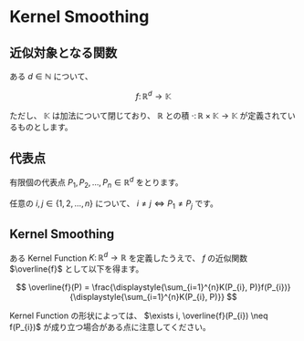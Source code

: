 # Kernel Smoothing

## 近似対象となる関数

ある $d \in \mathbb{N}$ について、

$$
f \colon \mathbb{R}^d \rightarrow \mathbb{K}
$$

ただし、 $\mathbb{K}$ は加法について閉じており、 $\mathbb{R}$ との積 $\cdot \colon \mathbb{R} \times \mathbb{K} \rightarrow \mathbb{K}$ が定義されているものとします。

## 代表点

有限個の代表点 $P_{1}, P_{2}, \dots, P_{n} \in \mathbb{R}^{d}$ をとります。

任意の $i, j \in \lbrace 1, 2, \dots, n \rbrace$ について、 $i \neq j \Leftrightarrow P_{1} \neq P_{j}$ です。

## Kernel Smoothing

ある Kernel Function $K \colon \mathbb{R}^d \rightarrow \mathbb{R}$ を定義したうえで、 $f$ の近似関数 $\overline{f}$ として以下を得ます。

$$
\overline{f}(P) = \frac{\displaystyle{\sum_{i=1}^{n}K(P_{i}, P)}f(P_{i})}{\displaystyle{\sum_{i=1}^{n}K(P_{i}, P)}}
$$

Kernel Function の形状によっては、 $\exists i, \overline{f}(P_{i}) \neq f(P_{i})$ が成り立つ場合がある点に注意してください。

